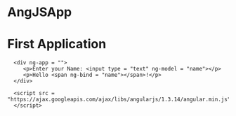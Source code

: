 # AngJSApp

<html>
   
   <head>
      <title>AngularJS First Application</title>
   </head>
   
   <body>
      <h1>First Application</h1>
      
      <div ng-app = "">
         <p>Enter your Name: <input type = "text" ng-model = "name"></p>
         <p>Hello <span ng-bind = "name"></span>!</p>
      </div>
      
      <script src = "https://ajax.googleapis.com/ajax/libs/angularjs/1.3.14/angular.min.js">
      </script>
      
   </body>
</html>
